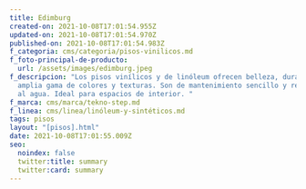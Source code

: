 ```yaml
---
title: Edimburg
created-on: 2021-10-08T17:01:54.955Z
updated-on: 2021-10-08T17:01:54.970Z
published-on: 2021-10-08T17:01:54.983Z
f_categoria: cms/categoria/pisos-vinilicos.md
f_foto-principal-de-producto:
  url: /assets/images/edimburg.jpeg
f_descripcion: "Los pisos vinílicos y de linóleum ofrecen belleza, durabilidad y
  amplia gama de colores y texturas. Son de mantenimiento sencillo y resistentes
  al agua. Ideal para espacios de interior. "
f_marca: cms/marca/tekno-step.md
f_linea: cms/linea/linóleum-y-sintéticos.md
tags: pisos
layout: "[pisos].html"
date: 2021-10-08T17:01:55.009Z
seo:
  noindex: false
  twitter:title: summary
  twitter:card: summary
---
```

